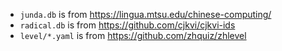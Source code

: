 - `junda.db` is from https://lingua.mtsu.edu/chinese-computing/
- `radical.db` is from https://github.com/cjkvi/cjkvi-ids
- `level/*.yaml` is from https://github.com/zhquiz/zhlevel
